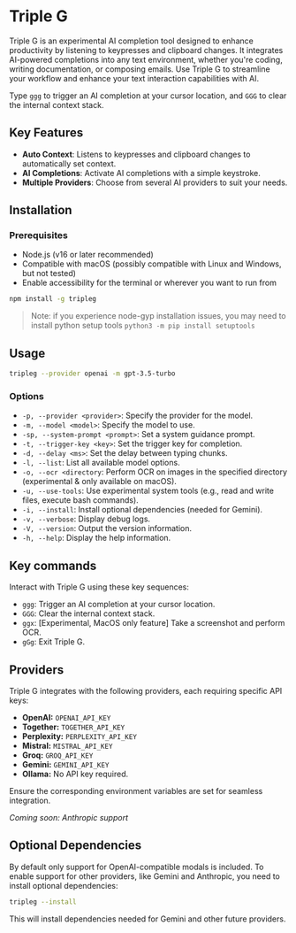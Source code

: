 # Triple G

Triple G is an experimental AI completion tool designed to enhance productivity by listening to keypresses and clipboard changes. It integrates AI-powered completions into any text environment, whether you're coding, writing documentation, or composing emails. Use Triple G to streamline your workflow and enhance your text interaction capabilities with AI.

Type `ggg` to trigger an AI completion at your cursor location, and `GGG` to clear the internal context stack.

## Key Features

- **Auto Context**: Listens to keypresses and clipboard changes to automatically set context.
- **AI Completions**: Activate AI completions with a simple keystroke.
- **Multiple Providers**: Choose from several AI providers to suit your needs.

## Installation

### Prerequisites

- Node.js (v16 or later recommended)
- Compatible with macOS (possibly compatible with Linux and Windows, but not tested)
- Enable accessibility for the terminal or wherever you want to run from

```bash
npm install -g tripleg
```

> Note: if you experience node-gyp installation issues, you may need to install python setup tools
> `python3 -m pip install setuptools`

## Usage

```bash
tripleg --provider openai -m gpt-3.5-turbo
```

### Options

- `-p, --provider <provider>`: Specify the provider for the model.
- `-m, --model <model>`: Specify the model to use.
- `-sp, --system-prompt <prompt>`: Set a system guidance prompt.
- `-t, --trigger-key <key>`: Set the trigger key for completion.
- `-d, --delay <ms>`: Set the delay between typing chunks.
- `-l, --list`: List all available model options.
- `-o, --ocr <directory`: Perform OCR on images in the specified directory (experimental & only available on macOS).
- `-u, --use-tools`: Use experimental system tools (e.g., read and write files, execute bash commands).
- `-i, --install`: Install optional dependencies (needed for Gemini).
- `-v, --verbose`: Display debug logs.
- `-V, --version`: Output the version information.
- `-h, --help`: Display the help information.

## Key commands

Interact with Triple G using these key sequences:

- `ggg`: Trigger an AI completion at your cursor location.
- `GGG`: Clear the internal context stack.
- `ggx`: [Experimental, MacOS only feature] Take a screenshot and perform OCR.
- `gGg`: Exit Triple G.

## Providers

Triple G integrates with the following providers, each requiring specific API keys:

- **OpenAI:** `OPENAI_API_KEY`
- **Together:** `TOGETHER_API_KEY`
- **Perplexity:** `PERPLEXITY_API_KEY`
- **Mistral:** `MISTRAL_API_KEY`
- **Groq:** `GROQ_API_KEY`
- **Gemini:** `GEMINI_API_KEY`
- **Ollama:** No API key required.

Ensure the corresponding environment variables are set for seamless integration.

_Coming soon: Anthropic support_

## Optional Dependencies

By default only support for OpenAI-compatible modals is included. To enable support for other providers, like Gemini and Anthropic, you need to install optional dependencies:

```bash
tripleg --install
```

This will install dependencies needed for Gemini and other future providers.
